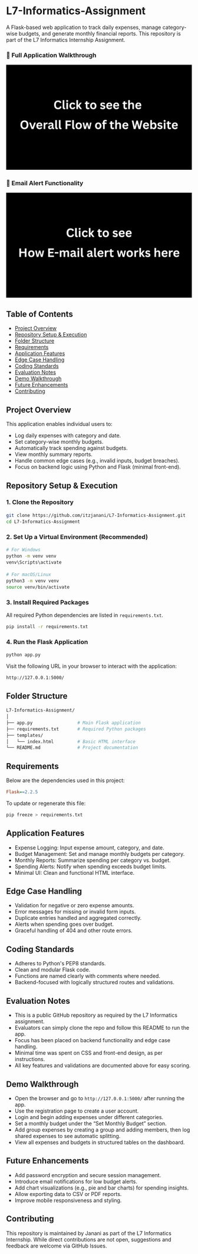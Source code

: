 
# L7-Informatics-Assignment

A Flask-based web application to track daily expenses, manage category-wise budgets, and generate monthly financial reports. This repository is part of the L7 Informatics Internship Assignment.

### 🔹 Full Application Walkthrough  
[![Watch the Full Demo](https://raw.githubusercontent.com/itzjanani/L7-Informatics-Assignment/refs/heads/main/demo/Overall%20Flow%20of%20the%20Website%20(1).png)](https://youtu.be/mKalzQkTQmY)

### 🔹 Email Alert Functionality  
[![Watch Email Alert Demo](https://raw.githubusercontent.com/itzjanani/L7-Informatics-Assignment/refs/heads/main/demo/email-alert.png)](https://youtu.be/Wf00dvAKbz0)

## Table of Contents

- [Project Overview](#project-overview)
- [Repository Setup & Execution](#repository-setup--execution)
- [Folder Structure](#folder-structure)
- [Requirements](#requirements)
- [Application Features](#application-features)
- [Edge Case Handling](#edge-case-handling)
- [Coding Standards](#coding-standards)
- [Evaluation Notes](#evaluation-notes)
- [Demo Walkthrough](#demo-walkthrough)
- [Future Enhancements](#future-enhancements)
- [Contributing](#contributing)

## Project Overview

This application enables individual users to:

- Log daily expenses with category and date.
- Set category-wise monthly budgets.
- Automatically track spending against budgets.
- View monthly summary reports.
- Handle common edge cases (e.g., invalid inputs, budget breaches).
- Focus on backend logic using Python and Flask (minimal front-end).

## Repository Setup & Execution

### 1. Clone the Repository

```bash
git clone https://github.com/itzjanani/L7-Informatics-Assignment.git
cd L7-Informatics-Assignment
```

### 2. Set Up a Virtual Environment (Recommended)

```bash
# For Windows
python -m venv venv
venv\Scripts\activate

# For macOS/Linux
python3 -m venv venv
source venv/bin/activate
```

### 3. Install Required Packages

All required Python dependencies are listed in `requirements.txt`.

```bash
pip install -r requirements.txt
```

### 4. Run the Flask Application

```bash
python app.py
```

Visit the following URL in your browser to interact with the application:

```
http://127.0.0.1:5000/
```

## Folder Structure

```bash
L7-Informatics-Assignment/
│
├── app.py                 # Main Flask application
├── requirements.txt       # Required Python packages
├── templates/
│   └── index.html         # Basic HTML interface
└── README.md              # Project documentation
```

## Requirements

Below are the dependencies used in this project:

```ini
Flask==2.2.5
```

To update or regenerate this file:

```bash
pip freeze > requirements.txt
```

## Application Features

- Expense Logging: Input expense amount, category, and date.
- Budget Management: Set and manage monthly budgets per category.
- Monthly Reports: Summarize spending per category vs. budget.
- Spending Alerts: Notify when spending exceeds budget limits.
- Minimal UI: Clean and functional HTML interface.

## Edge Case Handling

- Validation for negative or zero expense amounts.
- Error messages for missing or invalid form inputs.
- Duplicate entries handled and aggregated correctly.
- Alerts when spending goes over budget.
- Graceful handling of 404 and other route errors.

## Coding Standards

- Adheres to Python's PEP8 standards.
- Clean and modular Flask code.
- Functions are named clearly with comments where needed.
- Backend-focused with logically structured routes and validations.

## Evaluation Notes

- This is a public GitHub repository as required by the L7 Informatics assignment.
- Evaluators can simply clone the repo and follow this README to run the app.
- Focus has been placed on backend functionality and edge case handling.
- Minimal time was spent on CSS and front-end design, as per instructions.
- All key features and validations are documented above for easy scoring.

## Demo Walkthrough

- Open the browser and go to `http://127.0.0.1:5000/` after running the app.
- Use the registration page to create a user account.
- Login and begin adding expenses under different categories.
- Set a monthly budget under the “Set Monthly Budget” section.
- Add group expenses by creating a group and adding members, then log shared expenses to see automatic splitting.
- View all expenses and budgets in structured tables on the dashboard.

## Future Enhancements

- Add password encryption and secure session management.
- Introduce email notifications for low budget alerts.
- Add chart visualizations (e.g., pie and bar charts) for spending insights.
- Allow exporting data to CSV or PDF reports.
- Improve mobile responsiveness and styling.

## Contributing

This repository is maintained by Janani as part of the L7 Informatics Internship. While direct contributions are not open, suggestions and feedback are welcome via GitHub Issues.
